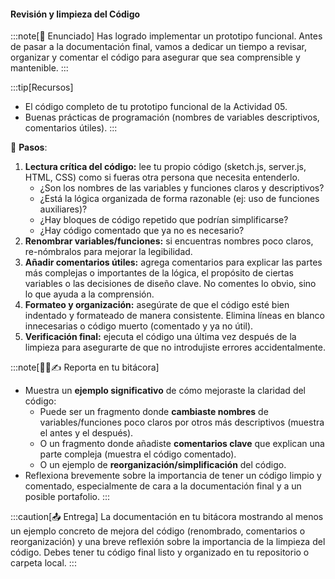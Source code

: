 #### Revisión y limpieza del Código

:::note[🎯 Enunciado]
Has logrado implementar un prototipo funcional. Antes de pasar a la documentación final, vamos a dedicar un tiempo a revisar, organizar y comentar el código para asegurar que sea comprensible y mantenible.
:::

:::tip[Recursos]
-   El código completo de tu prototipo funcional de la Actividad 05.
-   Buenas prácticas de programación (nombres de variables descriptivos, comentarios útiles).
:::

👣 **Pasos**:

1.  **Lectura crítica del código:** lee tu propio código (sketch.js, server.js, HTML, CSS) como si fueras otra persona que necesita entenderlo.
    *   ¿Son los nombres de las variables y funciones claros y descriptivos?
    *   ¿Está la lógica organizada de forma razonable (ej: uso de funciones auxiliares)?
    *   ¿Hay bloques de código repetido que podrían simplificarse?
    *   ¿Hay código comentado que ya no es necesario?
2.  **Renombrar variables/funciones:** si encuentras nombres poco claros, re-nómbralos para mejorar la legibilidad.
3.  **Añadir comentarios útiles:** agrega comentarios para explicar las partes más complejas o importantes de la lógica, el propósito de ciertas variables o las decisiones de diseño clave. No comentes lo obvio, sino lo que ayuda a la comprensión.
4.  **Formateo y organización:** asegúrate de que el código esté bien indentado y formateado de manera consistente. Elimina líneas en blanco innecesarias o código muerto (comentado y ya no útil).
5.  **Verificación final:** ejecuta el código una última vez después de la limpieza para asegurarte de que no introdujiste errores accidentalmente.

:::note[🧐🧪✍️ Reporta en tu bitácora]

-   Muestra un **ejemplo significativo** de cómo mejoraste la claridad del código:
    *   Puede ser un fragmento donde **cambiaste nombres** de variables/funciones poco claros por otros más descriptivos (muestra el antes y el después).
    *   O un fragmento donde añadiste **comentarios clave** que explican una parte compleja (muestra el código comentado).
    *   O un ejemplo de **reorganización/simplificación** del código.
-   Reflexiona brevemente sobre la importancia de tener un código limpio y comentado, especialmente de cara a la documentación final y a un posible portafolio.
:::

:::caution[📤 Entrega]
La documentación en tu bitácora mostrando al menos un ejemplo concreto de mejora del código (renombrado, comentarios o reorganización) y una breve reflexión sobre la importancia de la limpieza del código. Debes tener tu código final listo y organizado en tu repositorio o carpeta local.
:::